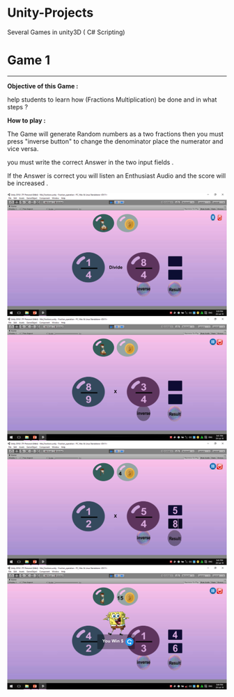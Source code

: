 # Unity-Projects
Several Games in unity3D ( C# Scripting) 

# Game 1
----------
**Objective of this Game :**

help students to learn how (Fractions Multiplication) be done and in what steps ?

**How to play :**

The Game will generate Random numbers as a two fractions then you must press "inverse button" 
to change the denominator place the numerator and vice versa.

you must write the correct Answer in the two input fields .

If the Answer is correct you will listen an Enthusiast Audio and the score will be increased .

![img](https://github.com/MariiiomH/Unity-Projects/blob/master/Game%201/Picture1.png)
![img](https://github.com/MariiiomH/Unity-Projects/blob/master/Game%201/Picture2.png)
![img](https://github.com/MariiiomH/Unity-Projects/blob/master/Game%201/Picture3.png)
![img](https://github.com/MariiiomH/Unity-Projects/blob/master/Game%201/Picture4.png)
